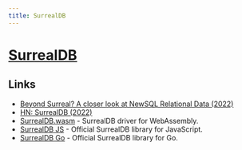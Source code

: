 ```yaml
---
title: SurrealDB
---
```


# [SurrealDB](https://surrealdb.com/)

## Links

- [Beyond Surreal? A closer look at NewSQL Relational Data (2022)](https://www.youtube.com/watch?v=LCAIkx1p1k0)
- [HN: SurrealDB (2022)](https://news.ycombinator.com/item?id=32874597)
- [SurrealDB.wasm](https://github.com/surrealdb/surrealdb.wasm) - SurrealDB driver for WebAssembly.
- [SurrealDB JS](https://github.com/surrealdb/surrealdb.js) - Official SurrealDB library for JavaScript.
- [SurrealDB Go](https://github.com/surrealdb/surrealdb.go) - Official SurrealDB library for Go.
